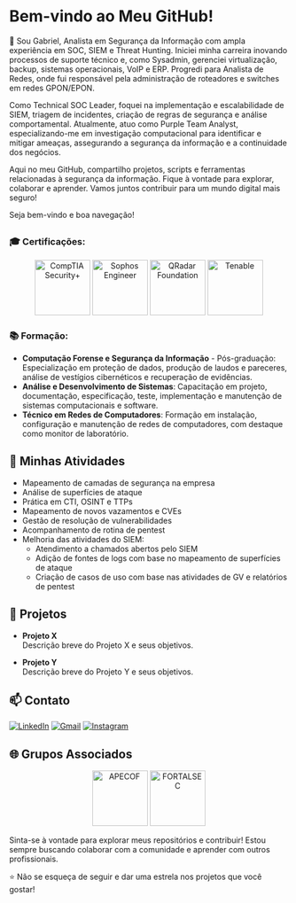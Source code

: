 # Bem-vindo ao Meu GitHub!

👋 Sou Gabriel, Analista em Segurança da Informação com ampla experiência em SOC, SIEM e Threat Hunting. Iniciei minha carreira inovando processos de suporte técnico e, como Sysadmin, gerenciei virtualização, backup, sistemas operacionais, VoIP e ERP. Progredi para Analista de Redes, onde fui responsável pela administração de roteadores e switches em redes GPON/EPON.

Como Technical SOC Leader, foquei na implementação e escalabilidade de SIEM, triagem de incidentes, criação de regras de segurança e análise comportamental. Atualmente, atuo como Purple Team Analyst, especializando-me em investigação computacional para identificar e mitigar ameaças, assegurando a segurança da informação e a continuidade dos negócios.

Aqui no meu GitHub, compartilho projetos, scripts e ferramentas relacionadas à segurança da informação. Fique à vontade para explorar, colaborar e aprender. Vamos juntos contribuir para um mundo digital mais seguro!

Seja bem-vindo e boa navegação!
##
### 🎓 Certificações:
<p align="center">
  <img src="https://images.credly.com/size/340x340/images/74790a75-8451-400a-8536-92d792c5184a/CompTIA_Security_2Bce.png" alt="CompTIA Security+" width="100" height="100"/>
  <img src="https://images.credly.com/size/340x340/images/066da2d7-4808-4f43-a1b9-f32f13872084/image.png" alt="Sophos Engineer" width="100" height="100"/>
  <img src="https://images.credly.com/size/340x340/images/22a0ece5-ff05-4594-8320-25e55e9ae203/image.png" alt="QRadar Foundation" width="100" height="100"/>
  <img src="https://media.licdn.com/dms/image/C560BAQEB6dJsFp9yCQ/company-logo_200_200/0/1630670621920/tenableinc_logo?e=1730332800&v=beta&t=eOz0E4u7aMxM1uk2mSNFFTxsckxzQXJ7sWr2DvDWaUE" alt="Tenable" width="100" height="100"/>
</p>

### 📚 Formação:
- **Computação Forense e Segurança da Informação** - Pós-graduação: Especialização em proteção de dados, produção de laudos e pareceres, análise de vestígios cibernéticos e recuperação de evidências.
- **Análise e Desenvolvimento de Sistemas**: Capacitação em projeto, documentação, especificação, teste, implementação e manutenção de sistemas computacionais e software.
- **Técnico em Redes de Computadores**: Formação em instalação, configuração e manutenção de redes de computadores, com destaque como monitor de laboratório.

## 💼 Minhas Atividades

- Mapeamento de camadas de segurança na empresa
- Análise de superfícies de ataque
- Prática em CTI, OSINT e TTPs
- Mapeamento de novos vazamentos e CVEs
- Gestão de resolução de vulnerabilidades
- Acompanhamento de rotina de pentest
- Melhoria das atividades do SIEM:
  - Atendimento a chamados abertos pelo SIEM
  - Adição de fontes de logs com base no mapeamento de superfícies de ataque
  - Criação de casos de uso com base nas atividades de GV e relatórios de pentest

## 🚀 Projetos

- **Projeto X**  
  Descrição breve do Projeto X e seus objetivos.

- **Projeto Y**  
  Descrição breve do Projeto Y e seus objetivos.

## 📫 Contato

[![LinkedIn](https://img.shields.io/badge/-LinkedIn-%230077B5?style=for-the-badge&logo=linkedin&logoColor=white)](https://www.linkedin.com/in/gabriel-oliveira-215812184/)
[![Gmail](https://img.shields.io/badge/-Gmail-%23333?style=for-the-badge&logo=gmail&logoColor=white)](mailto:noc@controleti.net)
[![Instagram](https://img.shields.io/badge/-Instagram-%23E4405F?style=for-the-badge&logo=instagram&logoColor=white)](https://www.instagram.com/analistagabriel.exe/)

## 🌐 Grupos Associados

<p align="center">
  <img src="https://apecof.org.br/images/APECOF/APECOF_JPG.jpeg" alt="APECOF" width="100" height="100"/>
  <img src="https://media.licdn.com/dms/image/D4D0BAQE7T1lh7KL4LA/company-logo_200_200/0/1706533102362/fortalsec_logo?e=1730332800&v=beta&t=sr9fRz9IHsoRYZcZ3meVsI1n69hCou6BVc1Mwrdcsck" alt="FORTALSEC" width="100" height="100"/>
</p>

Sinta-se à vontade para explorar meus repositórios e contribuir! Estou sempre buscando colaborar com a comunidade e aprender com outros profissionais.

⭐️ Não se esqueça de seguir e dar uma estrela nos projetos que você gostar!
